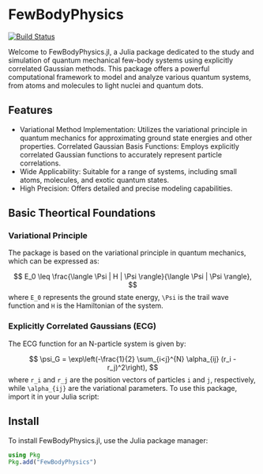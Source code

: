 # FewBodyPhysics

[![Build Status](https://github.com/MartinMikkelsen/FewBodyPhysics.jl/actions/workflows/CI.yml/badge.svg?branch=main)](https://github.com/MartinMikkelsen/FewBodyPhysics.jl/actions/workflows/CI.yml?query=branch%3Amain)


Welcome to FewBodyPhysics.jl, a Julia package dedicated to the study and simulation of quantum mechanical few-body systems using explicitly correlated Gaussian methods. This package offers a powerful computational framework to model and analyze various quantum systems, from atoms and molecules to light nuclei and quantum dots.


## Features

- Variational Method Implementation: Utilizes the variational principle in quantum mechanics for approximating ground state energies and other properties.
Correlated Gaussian Basis Functions: Employs explicitly correlated Gaussian functions to accurately represent particle correlations.
- Wide Applicability: Suitable for a range of systems, including small atoms, molecules, and exotic quantum states.
- High Precision: Offers detailed and precise modeling capabilities.

## Basic Theortical Foundations

### Variational Principle
The package is based on the variational principle in quantum mechanics, which can be expressed as:

$$
E_0 \leq \frac{\langle \Psi | H | \Psi \rangle}{\langle \Psi | \Psi \rangle},
$$
where `E_0` represents the ground state energy, `\Psi` is the trail wave function and `H` is the Hamiltonian of the system.

### Explicitly Correlated Gaussians (ECG)

The ECG function for an N-particle system is given by:

$$
\psi_G = \exp\left(-\frac{1}{2} \sum_{i<j}^{N} \alpha_{ij} (r_i - r_j)^2\right),
$$
where `r_i` and `r_j` are the position vectors of particles `i` and `j`, respectively, while `\alpha_{ij}` are the variational parameters. 
To use this package, import it in your Julia script:


## Install

To install FewBodyPhysics.jl, use the Julia package manager:

```julia
using Pkg
Pkg.add("FewBodyPhysics")
```